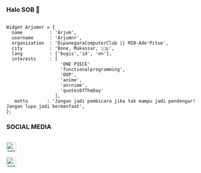 ### Halo SOB 👋

<!--
**Arjumnr/Arjumnr** is a ✨ _special_ ✨ repository because its `README.md` (this file) appears on your GitHub profile.

Here are some ideas to get you started:

- 🔭 I’m currently working on ...
- 🌱 I’m currently learning ...
- 👯 I’m looking to collaborate on ...
- 🤔 I’m looking for help with ...
- 💬 Ask me about ...
- 📫 How to reach me: ...
- 😄 Pronouns: ...
- ⚡ Fun fact: ...
-->

```FLutter

Widget Arjumnr = {
  name          : 'Arjum',
  username      : 'Arjumnr',
  organization  : 'DipanegaraComputerClub || MIB-Ade'Pitue',
  city          : 'Bone, Makassar, 🇮🇩',
  lang          : ['bugis','id', 'en'],
  interests     : [
                    'ONE PIECE'
                    'functionalprogramming',
                    'OOP',
                    'anime',
                    'anrnime',
                    'quotesOfTheDay'
                  ],
   motto       : 'Jangan jadi pembicara jika tak mampu jadi pendengar! Jangan lupa jadi bermanfaat',
};

```

### SOCIAL MEDIA 
[<code>
<img alt="anr | Facebook" width="26px" src="https://cdn.jsdelivr.net/npm/simple-icons@3.4.0/icons/facebook.svg" />
</code>](https://www.facebook.com/Arjumnurramadhan/)
[<code>
<img alt="anr | Instagram" width="26px" src="https://cdn.jsdelivr.net/npm/simple-icons@v3/icons/instagram.svg" />
</code>](https://www.instagram.com/arjum_nr/)
<br/>
